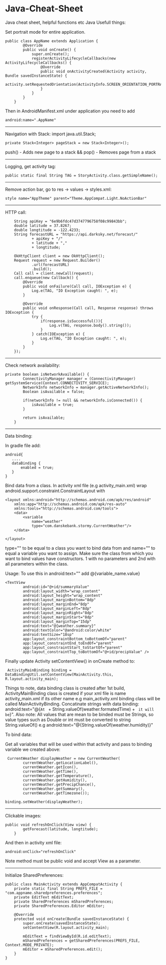 # Java-Cheat-Sheet
Java cheat sheet, helpful functions etc
Java Usefull things:

Set portrait mode for entire application.

    public class AppName extends Application {
            @Override
            public void onCreate() {
                super.onCreate();
                registerActivityLifecycleCallbacks(new ActivityLifecycleCallbacks() {
                    @Override
                    public void onActivityCreated(Activity activity, Bundle savedInstanceState) {
                        activity.setRequestedOrientation(ActivityInfo.SCREEN_ORIENTATION_PORTRAIT);
                    }
                }
            }
        }
        
Then in AndroidManifest.xml under application you need to add 

    android:name=".AppName"

**************************************************

Navigation with Stack:
    import java.util.Stack;

    private Stack<Integer> pageStack = new Stack<Integer>();

push() - Adds new page to a stack && pop() - Removes page from a stack

**************************************************

Logging, get activity tag:

    public static final String TAG = StoryActivity.class.getSimpleName();

**************************************************
Remove action bar, go to res -> values -> styles.xml: 

    style name="AppTheme" parent="Theme.AppCompat.Light.NoActionBar"

**************************************************

HTTP call:

        String apiKey = "6e9b6fdc47d3747796758f08c99843bb";
        double latitude = 37.8267;
        double longtitude = -122.4233;
        String forecastURL = "https://api.darksky.net/forecast/"
                + apiKey + "/"
                + latitude + ","
                + longtitude;

        OkHttpClient client = new OkHttpClient();
        Request request = new Request.Builder()
                .url(forecastURL)
                .build();
        Call call = client.newCall(request);
        call.enqueue(new Callback() {
            @Override
            public void onFailure(Call call, IOException e) {
                Log.e(TAG, "IO Exception caught: ", e);
            }

            @Override
            public void onResponse(Call call, Response response) throws IOException {
                try {
                    if(response.isSuccessful()){
                        Log.v(TAG, response.body().string());
                    }
                } catch(IOException e) {
                    Log.e(TAG, "IO Exception caught: ", e);
                }
            }
        });

***************************************************

Check network availability:

    private boolean isNetworkAvailable() {
            ConnectivityManager manager = (ConnectivityManager) getSystemService(Context.CONNECTIVITY_SERVICE);
            NetworkInfo networkInfo = manager.getActiveNetworkInfo();
            Boolean isAvailable = false;

            if(networkInfo != null && networkInfo.isConnected()) {
                isAvailable = true;
            }

            return isAvailable;
        }
        
        
***************************************************

Data binding:

In gradle file add:

    android{
       ....
       dataBinding {
           enabled = true;
       }
    }

Bind data from a class. In activity xml file (e.g activity_main.xml) wrap android.support.constraint.ConstraintLayout with 

    <layout xmlns:android="http://schemas.android.com/apk/res/android"
        xmlns:app="http://schemas.android.com/apk/res-auto"
        xmlns:tools="http://schemas.android.com/tools">
        <data>
            <variable
                name="weather"
                type="com.danskebank.stormy.CurrentWeather"/>
        </data>
        
    </layout>

type="" to be equal to a class you want to bind data from and name="" to equal a variable you want to assign. Make sure the class from which you want to bind values have constructors. 1 with no parameters and 2nd with all parameters within the class.

Usage:
To use this in android:text="" add @{variable_name.value}

    <TextView
            android:id="@+id/summaryValue"
            android:layout_width="wrap_content"
            android:layout_height="wrap_content"
            android:layout_marginBottom="8dp"
            android:layout_marginEnd="8dp"
            android:layout_marginLeft="8dp"
            android:layout_marginRight="8dp"
            android:layout_marginStart="8dp"
            android:layout_marginTop="15dp"
            android:text="@{weather.summary}"
            android:textColor="@android:color/white"
            android:textSize="18sp"
            app:layout_constraintBottom_toBottomOf="parent"
            app:layout_constraintEnd_toEndOf="parent"
            app:layout_constraintStart_toStartOf="parent"
            app:layout_constraintTop_toBottomOf="@+id/precipValue" />
            
 Finally update Activity setContentView() in onCreate method to:

     ActivityMainBinding binding = DataBindingUtil.setContentView(MainActivity.this, R.layout.activity_main);
     
 Things to note, data binding class is created after 1st build, ActivityMainBinding class is created if your xml file is name activity_main.xml if its other name e.g main_activity.xml binding class will be called MainActivityBinding. Concatinate strings with data binding: android:text="@{`At ` + String.valueOf(weather.formatedTime) + ` it will be`}". Also note: All values that are mean to be binded must be Strings, so value types such as Double or int must be converted to string String.valueOf() e.g android:text="@{String.valueOf(weather.humidity)}"
 
 
 To bind data:
 
 Get all variables that will be used within that activity and pass to binding variable we created above:
 
     CurrentWeather displayWeather = new CurrentWeather(
            currentWeather.getLocationLabel(),
            currentWeather.getIcon(),
            currentWeather.getTime(),
            currentWeather.getTemperature(),
            currentWeather.getHumidity(),
            currentWeather.getPrecipChance(),
            currentWeather.getSummary(),
            currentWeather.getTimezone());

    binding.setWeather(displayWeather);
    
    
**********************************************************************    
    
Clickable images:

    public void refreshOnClick(View view) {
            getForecast(latitude, longtitude);
        }
        
And then in activity xml file:

    android:onClick="refreshOnClick"
    
Note method must be public void and accept View as a parameter.

***********************************************************************

Initialize SharedPreferences:

    public class MainActivity extends AppCompatActivity {
        private static final String PREFS_FILE = "com.appname.sharedpreferences.preferences";
        private EditText mEditText;
        private SharedPreferences mSharedPreferences;
        private SharedPreferences.Editor mEditor;

        @Override
        protected void onCreate(Bundle savedInstanceState) {
            super.onCreate(savedInstanceState);
            setContentView(R.layout.activity_main);

            mEditText = findViewById(R.id.editText);
            mSharedPreferences = getSharedPreferences(PREFS_FILE, Context.MODE_PRIVATE);
            mEditor = mSharedPreferences.edit();
        }
    }
    
    
